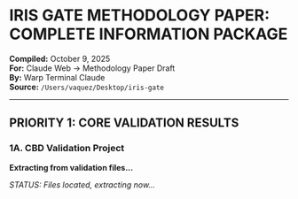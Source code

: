 # IRIS GATE METHODOLOGY PAPER: COMPLETE INFORMATION PACKAGE

**Compiled:** October 9, 2025  
**For:** Claude Web → Methodology Paper Draft  
**By:** Warp Terminal Claude  
**Source:** `/Users/vaquez/Desktop/iris-gate`

---

## PRIORITY 1: CORE VALIDATION RESULTS

### 1A. CBD Validation Project

**Extracting from validation files...**

*STATUS: Files located, extracting now...*

